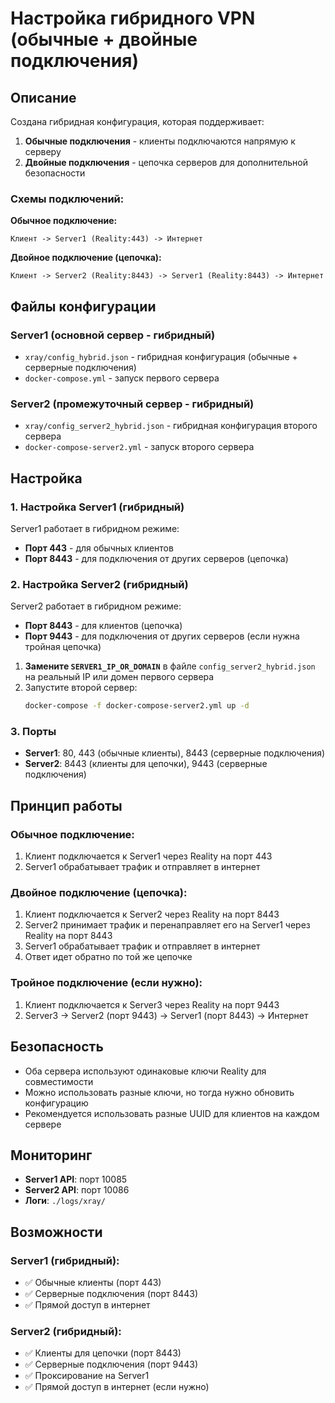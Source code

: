 # Настройка гибридного VPN (обычные + двойные подключения)

## Описание

Создана гибридная конфигурация, которая поддерживает:
1. **Обычные подключения** - клиенты подключаются напрямую к серверу
2. **Двойные подключения** - цепочка серверов для дополнительной безопасности

### Схемы подключений:

**Обычное подключение:**
```
Клиент -> Server1 (Reality:443) -> Интернет
```

**Двойное подключение (цепочка):**
```
Клиент -> Server2 (Reality:8443) -> Server1 (Reality:8443) -> Интернет
```

## Файлы конфигурации

### Server1 (основной сервер - гибридный)
- `xray/config_hybrid.json` - гибридная конфигурация (обычные + серверные подключения)
- `docker-compose.yml` - запуск первого сервера

### Server2 (промежуточный сервер - гибридный)
- `xray/config_server2_hybrid.json` - гибридная конфигурация второго сервера
- `docker-compose-server2.yml` - запуск второго сервера

## Настройка

### 1. Настройка Server1 (гибридный)
Server1 работает в гибридном режиме:
- **Порт 443** - для обычных клиентов
- **Порт 8443** - для подключения от других серверов (цепочка)

### 2. Настройка Server2 (гибридный)
Server2 работает в гибридном режиме:
- **Порт 8443** - для клиентов (цепочка)
- **Порт 9443** - для подключения от других серверов (если нужна тройная цепочка)

1. **Замените `SERVER1_IP_OR_DOMAIN`** в файле `config_server2_hybrid.json` на реальный IP или домен первого сервера
2. Запустите второй сервер:
   ```bash
   docker-compose -f docker-compose-server2.yml up -d
   ```

### 3. Порты
- **Server1**: 80, 443 (обычные клиенты), 8443 (серверные подключения)
- **Server2**: 8443 (клиенты для цепочки), 9443 (серверные подключения)

## Принцип работы

### Обычное подключение:
1. Клиент подключается к Server1 через Reality на порт 443
2. Server1 обрабатывает трафик и отправляет в интернет

### Двойное подключение (цепочка):
1. Клиент подключается к Server2 через Reality на порт 8443
2. Server2 принимает трафик и перенаправляет его на Server1 через Reality на порт 8443
3. Server1 обрабатывает трафик и отправляет в интернет
4. Ответ идет обратно по той же цепочке

### Тройное подключение (если нужно):
1. Клиент подключается к Server3 через Reality на порт 9443
2. Server3 → Server2 (порт 9443) → Server1 (порт 8443) → Интернет

## Безопасность

- Оба сервера используют одинаковые ключи Reality для совместимости
- Можно использовать разные ключи, но тогда нужно обновить конфигурацию
- Рекомендуется использовать разные UUID для клиентов на каждом сервере

## Мониторинг

- **Server1 API**: порт 10085
- **Server2 API**: порт 10086
- **Логи**: `./logs/xray/`

## Возможности

### Server1 (гибридный):
- ✅ Обычные клиенты (порт 443)
- ✅ Серверные подключения (порт 8443)
- ✅ Прямой доступ в интернет

### Server2 (гибридный):
- ✅ Клиенты для цепочки (порт 8443)
- ✅ Серверные подключения (порт 9443)
- ✅ Проксирование на Server1
- ✅ Прямой доступ в интернет (если нужно)
